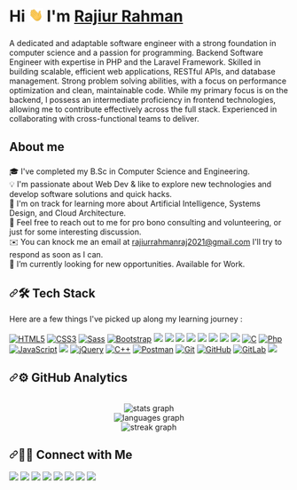 <h1 align="left">Hi <img src="https://raw.githubusercontent.com/ABSphreak/ABSphreak/master/gifs/Hi.gif" height="25px" style="max-width: 100%; display: inline-block;" data-target="animated-image.originalImage"> I'm <a href="https://rajiur-rahman-raj.github.io/my_resume/" rel="nofollow" target="_blank">Rajiur Rahman</a>  </h1>

###

<p align="left">A dedicated and adaptable software engineer with a strong foundation in computer science and a passion for programming. Backend Software Engineer with expertise in PHP and the Laravel Framework. Skilled in building scalable, efficient web applications, RESTful APIs, and database management. Strong problem solving abilities, with a focus on performance optimization and clean, maintainable code. While my primary focus is on the backend, I possess an intermediate proficiency in frontend technologies, allowing me to contribute effectively across the full stack. Experienced in collaborating with cross-functional teams to deliver.</p>

###

<h2 align="left">About me</h2>

###

<p align="left">🎓  I've completed my B.Sc in Computer Science and Engineering.<br>💡  I'm passionate about Web Dev & like to explore new technologies and develop software solutions and quick hacks.<br>🌱  I'm on track for learning more about Artificial Intelligence, Systems Design, and Cloud Architecture.<br>💬  Feel free to reach out to me for pro bono consulting and volunteering, or just for some interesting discussion.<br>✉️  You can knock me an email at <a href="mailto:rajiurrahmanraj2021@gmail.com!">rajiurrahmanraj2021@gmail.com</a> I'll try to respond as soon as I can.<br>🔭 I’m currently looking for new opportunities. Available for Work.</p>

###
<h2 dir="auto"><a id="user-content--tech-stack" class="anchor" aria-hidden="true" tabindex="-1" href="#-tech-stack"><svg class="octicon octicon-link" viewBox="0 0 16 16" version="1.1" width="16" height="16" aria-hidden="true"><path d="m7.775 3.275 1.25-1.25a3.5 3.5 0 1 1 4.95 4.95l-2.5 2.5a3.5 3.5 0 0 1-4.95 0 .751.751 0 0 1 .018-1.042.751.751 0 0 1 1.042-.018 1.998 1.998 0 0 0 2.83 0l2.5-2.5a2.002 2.002 0 0 0-2.83-2.83l-1.25 1.25a.751.751 0 0 1-1.042-.018.751.751 0 0 1-.018-1.042Zm-4.69 9.64a1.998 1.998 0 0 0 2.83 0l1.25-1.25a.751.751 0 0 1 1.042.018.751.751 0 0 1 .018 1.042l-1.25 1.25a3.5 3.5 0 1 1-4.95-4.95l2.5-2.5a3.5 3.5 0 0 1 4.95 0 .751.751 0 0 1-.018 1.042.751.751 0 0 1-1.042.018 1.998 1.998 0 0 0-2.83 0l-2.5 2.5a1.998 1.998 0 0 0 0 2.83Z"></path></svg></a>🛠  Tech Stack</h2>
<p dir="auto">Here are a few things I've picked up along my learning journey : <br><br>
<a target="_blank" rel="noopener noreferrer nofollow" href="https://camo.githubusercontent.com/3995d00dc4f89bd036d0d8e9369d345c333a1057015f2ad3b8e75732f78f3001/68747470733a2f2f696d672e736869656c64732e696f2f62616467652f2d48544d4c352d2532334534344432373f7374796c653d666c61742d737175617265266c6f676f3d68746d6c35266c6f676f436f6c6f723d666666666666"><img src="https://camo.githubusercontent.com/3995d00dc4f89bd036d0d8e9369d345c333a1057015f2ad3b8e75732f78f3001/68747470733a2f2f696d672e736869656c64732e696f2f62616467652f2d48544d4c352d2532334534344432373f7374796c653d666c61742d737175617265266c6f676f3d68746d6c35266c6f676f436f6c6f723d666666666666" alt="HTML5" data-canonical-src="https://img.shields.io/badge/-HTML5-%23E44D27?style=flat-square&amp;logo=html5&amp;logoColor=ffffff" style="max-width: 100%;"></a> 
<a target="_blank" rel="noopener noreferrer nofollow" href="https://camo.githubusercontent.com/9dd121aeb2bc7ba631fe76ef47101cf9e5bbf5a818ee616fb604bc1bee24bae9/68747470733a2f2f696d672e736869656c64732e696f2f62616467652f2d435353332d2532333135373242363f7374796c653d666c61742d737175617265266c6f676f3d63737333"><img src="https://camo.githubusercontent.com/9dd121aeb2bc7ba631fe76ef47101cf9e5bbf5a818ee616fb604bc1bee24bae9/68747470733a2f2f696d672e736869656c64732e696f2f62616467652f2d435353332d2532333135373242363f7374796c653d666c61742d737175617265266c6f676f3d63737333" alt="CSS3" data-canonical-src="https://img.shields.io/badge/-CSS3-%231572B6?style=flat-square&amp;logo=css3" style="max-width: 100%;"></a> 
<a target="_blank" rel="noopener noreferrer nofollow" href="https://camo.githubusercontent.com/b7ff45f8e1890cf5cd7663d18a124cebfd22894db50d558ee77d40c9f69fbb51/68747470733a2f2f696d672e736869656c64732e696f2f62616467652f2d536173732d2532334343363639393f7374796c653d666c61742d737175617265266c6f676f3d73617373266c6f676f436f6c6f723d666666666666"><img src="https://camo.githubusercontent.com/b7ff45f8e1890cf5cd7663d18a124cebfd22894db50d558ee77d40c9f69fbb51/68747470733a2f2f696d672e736869656c64732e696f2f62616467652f2d536173732d2532334343363639393f7374796c653d666c61742d737175617265266c6f676f3d73617373266c6f676f436f6c6f723d666666666666" alt="Sass" data-canonical-src="https://img.shields.io/badge/-Sass-%23CC6699?style=flat-square&amp;logo=sass&amp;logoColor=ffffff" style="max-width: 100%;"></a> 
<a target="_blank" rel="noopener noreferrer nofollow" href="https://camo.githubusercontent.com/2f07ca5cbe80860c8019df51fa783b654698230cec932d59ba9dfb0a2935b684/68747470733a2f2f696d672e736869656c64732e696f2f62616467652f2d426f6f7473747261702d3536334437433f7374796c653d666c61742d737175617265266c6f676f3d426f6f747374726170"><img src="https://camo.githubusercontent.com/2f07ca5cbe80860c8019df51fa783b654698230cec932d59ba9dfb0a2935b684/68747470733a2f2f696d672e736869656c64732e696f2f62616467652f2d426f6f7473747261702d3536334437433f7374796c653d666c61742d737175617265266c6f676f3d426f6f747374726170" alt="Bootstrap" data-canonical-src="https://img.shields.io/badge/-Bootstrap-563D7C?style=flat-square&amp;logo=Bootstrap" style="max-width: 100%;"></a> 
<a target="_blank" rel="noopener noreferrer nofollow" href="https://camo.githubusercontent.com/1a75cdaa5af2a71bf869d35f33a6670f28ba3e8a893cf2f39be40d389bfe9fdf/68747470733a2f2f696d672e736869656c64732e696f2f62616467652f5461696c77696e645f4353532d3338423241433f7374796c653d666c61742d737175617265266c6f676f3d7461696c77696e642d637373266c6f676f436f6c6f723d7768697465"><img src="https://camo.githubusercontent.com/1a75cdaa5af2a71bf869d35f33a6670f28ba3e8a893cf2f39be40d389bfe9fdf/68747470733a2f2f696d672e736869656c64732e696f2f62616467652f5461696c77696e645f4353532d3338423241433f7374796c653d666c61742d737175617265266c6f676f3d7461696c77696e642d637373266c6f676f436f6c6f723d7768697465" data-canonical-src="https://img.shields.io/badge/Tailwind_CSS-38B2AC?style=flat-square&amp;logo=tailwind-css&amp;logoColor=white" style="max-width: 100%;"></a> 
<a target="_blank" rel="noopener noreferrer nofollow" href="https://camo.githubusercontent.com/689a7aef10b3c33d52111ccc21436d4f65336d88e8f94ce1eab657972ff3c81d/68747470733a2f2f696d672e736869656c64732e696f2f62616467652f2d4d7953514c2d3335343935453f7374796c653d666c61742d737175617265266c6f676f3d4d7953514c266c6f676f436f6c6f723d7768697465"><img src="https://camo.githubusercontent.com/689a7aef10b3c33d52111ccc21436d4f65336d88e8f94ce1eab657972ff3c81d/68747470733a2f2f696d672e736869656c64732e696f2f62616467652f2d4d7953514c2d3335343935453f7374796c653d666c61742d737175617265266c6f676f3d4d7953514c266c6f676f436f6c6f723d7768697465" data-canonical-src="https://img.shields.io/badge/-MySQL-35495E?style=flat-square&amp;logo=MySQL&amp;logoColor=white" style="max-width: 100%;"></a> 
<a target="_blank" rel="noopener noreferrer nofollow" href="https://camo.githubusercontent.com/c4398ec1c643792171bad9ef846bce7f4b06d1578f2263aa51c400980ae69b6b/68747470733a2f2f696d672e736869656c64732e696f2f62616467652f2d4c61726176656c2d2532334534344432373f7374796c653d666c61742d737175617265266c6f676f3d4c61726176656c266c6f676f436f6c6f723d7768697465"><img src="https://camo.githubusercontent.com/c4398ec1c643792171bad9ef846bce7f4b06d1578f2263aa51c400980ae69b6b/68747470733a2f2f696d672e736869656c64732e696f2f62616467652f2d4c61726176656c2d2532334534344432373f7374796c653d666c61742d737175617265266c6f676f3d4c61726176656c266c6f676f436f6c6f723d7768697465" data-canonical-src="https://img.shields.io/badge/-Laravel-%23E44D27?style=flat-square&amp;logo=Laravel&amp;logoColor=white" style="max-width: 100%;"></a> 
<a target="_blank" rel="noopener noreferrer nofollow" href="https://camo.githubusercontent.com/a5c301af5e64b056164feab2e58faad351e5e20bd377870a18df809999bdb125/68747470733a2f2f696d672e736869656c64732e696f2f62616467652f2d416a61782d4635353234373f7374796c653d666c61742d737175617265266c6f676f3d416a6178266c6f676f436f6c6f723d7768697465"><img src="https://camo.githubusercontent.com/a5c301af5e64b056164feab2e58faad351e5e20bd377870a18df809999bdb125/68747470733a2f2f696d672e736869656c64732e696f2f62616467652f2d416a61782d4635353234373f7374796c653d666c61742d737175617265266c6f676f3d416a6178266c6f676f436f6c6f723d7768697465" data-canonical-src="https://img.shields.io/badge/-Ajax-F55247?style=flat-square&amp;logo=Ajax&amp;logoColor=white" style="max-width: 100%;"></a> 
<a target="_blank" rel="noopener noreferrer nofollow" href="https://camo.githubusercontent.com/7be3a022d85145cfb949256e0206e06cf4c0f8892788f6b698bb330ed0ffe133/68747470733a2f2f696d672e736869656c64732e696f2f62616467652f5675652e6a732d3335343935453f7374796c653d666c61742d737175617265266c6f676f3d7675652e6a73266c6f676f436f6c6f723d344643303844"><img src="https://camo.githubusercontent.com/7be3a022d85145cfb949256e0206e06cf4c0f8892788f6b698bb330ed0ffe133/68747470733a2f2f696d672e736869656c64732e696f2f62616467652f5675652e6a732d3335343935453f7374796c653d666c61742d737175617265266c6f676f3d7675652e6a73266c6f676f436f6c6f723d344643303844" data-canonical-src="https://img.shields.io/badge/Vue.js-35495E?style=flat-square&amp;logo=vue.js&amp;logoColor=4FC08D" style="max-width: 100%;"></a> 
<a target="_blank" rel="noopener noreferrer nofollow" href="https://camo.githubusercontent.com/257b000427b342f7ada1beff988624985f9f6ef09871d7931a546fda97c9e002/68747470733a2f2f696d672e736869656c64732e696f2f62616467652f567565782532302d2532333135373242362e7376673f267374796c653d666c61742d737175617265266c6f676f3d7675652e6a73266c6f676f436f6c6f723d7768697465"><img src="https://camo.githubusercontent.com/257b000427b342f7ada1beff988624985f9f6ef09871d7931a546fda97c9e002/68747470733a2f2f696d672e736869656c64732e696f2f62616467652f567565782532302d2532333135373242362e7376673f267374796c653d666c61742d737175617265266c6f676f3d7675652e6a73266c6f676f436f6c6f723d7768697465" data-canonical-src="https://img.shields.io/badge/Vuex%20-%231572B6.svg?&amp;style=flat-square&amp;logo=vue.js&amp;logoColor=white" style="max-width: 100%;"></a> 
<a target="_blank" rel="noopener noreferrer nofollow" href="https://camo.githubusercontent.com/577923a8072acd9cfacd264957957789e4416897720c98f3a43d2063bb490025/68747470733a2f2f696d672e736869656c64732e696f2f62616467652f567565746966792532302d2532333135373242362e7376673f267374796c653d666c61742d737175617265266c6f676f3d76756574696679266c6f676f436f6c6f723d7768697465"><img src="https://camo.githubusercontent.com/577923a8072acd9cfacd264957957789e4416897720c98f3a43d2063bb490025/68747470733a2f2f696d672e736869656c64732e696f2f62616467652f567565746966792532302d2532333135373242362e7376673f267374796c653d666c61742d737175617265266c6f676f3d76756574696679266c6f676f436f6c6f723d7768697465" data-canonical-src="https://img.shields.io/badge/Vuetify%20-%231572B6.svg?&amp;style=flat-square&amp;logo=vuetify&amp;logoColor=white" style="max-width: 100%;"></a> 
<a target="_blank" rel="noopener noreferrer nofollow" href="https://camo.githubusercontent.com/68c2ca03f5205832f419db11c628eaf44ea8d4c57165ece73eb2e73b18356739/68747470733a2f2f696d672e736869656c64732e696f2f62616467652f4e7578742e6a732d3030433538453f7374796c653d666c61742d737175617265266c6f676f3d6e757874646f746a73266c6f676f436f6c6f723d7768697465"><img src="https://camo.githubusercontent.com/68c2ca03f5205832f419db11c628eaf44ea8d4c57165ece73eb2e73b18356739/68747470733a2f2f696d672e736869656c64732e696f2f62616467652f4e7578742e6a732d3030433538453f7374796c653d666c61742d737175617265266c6f676f3d6e757874646f746a73266c6f676f436f6c6f723d7768697465" data-canonical-src="https://img.shields.io/badge/Nuxt.js-00C58E?style=flat-square&amp;logo=nuxtdotjs&amp;logoColor=white" style="max-width: 100%;"></a> 
<a target="_blank" rel="noopener noreferrer nofollow" href="https://camo.githubusercontent.com/21866b82070ac75898ba209fbfd2d07b1dd0c734e9057d9090f5e8f5d6160c71/68747470733a2f2f696d672e736869656c64732e696f2f62616467652f2d432d4138423943433f7374796c653d666c61742d737175617265266c6f676f3d63266c6f676f436f6c6f723d666666666666"><img src="https://camo.githubusercontent.com/21866b82070ac75898ba209fbfd2d07b1dd0c734e9057d9090f5e8f5d6160c71/68747470733a2f2f696d672e736869656c64732e696f2f62616467652f2d432d4138423943433f7374796c653d666c61742d737175617265266c6f676f3d63266c6f676f436f6c6f723d666666666666" alt="C" data-canonical-src="https://img.shields.io/badge/-C-A8B9CC?style=flat-square&amp;logo=c&amp;logoColor=ffffff" style="max-width: 100%;"></a> 
<a target="_blank" rel="noopener noreferrer nofollow" href="https://camo.githubusercontent.com/8f2f706f7bc4f54c6a498884542f7ec4e5135c2a0e7b448df5263292b64590d5/68747470733a2f2f696d672e736869656c64732e696f2f62616467652f2d7068702d3339343938393f7374796c653d666c61742d737175617265266c6f676f3d706870"><img src="https://camo.githubusercontent.com/8f2f706f7bc4f54c6a498884542f7ec4e5135c2a0e7b448df5263292b64590d5/68747470733a2f2f696d672e736869656c64732e696f2f62616467652f2d7068702d3339343938393f7374796c653d666c61742d737175617265266c6f676f3d706870" alt="Php" data-canonical-src="https://img.shields.io/badge/-php-394989?style=flat-square&amp;logo=php" style="max-width: 100%;"></a> 
<a target="_blank" rel="noopener noreferrer nofollow" href="https://camo.githubusercontent.com/7b54e1c71111f811613cf960de1d7de8491a96c62f12b67c5b04afe102143636/68747470733a2f2f696d672e736869656c64732e696f2f62616467652f2d4a6176615363726970742d2532334637444631433f7374796c653d666c61742d737175617265266c6f676f3d6a617661736372697074266c6f676f436f6c6f723d303030303030266c6162656c436f6c6f723d25323346374446314326636f6c6f723d253233464643453541"><img src="https://camo.githubusercontent.com/7b54e1c71111f811613cf960de1d7de8491a96c62f12b67c5b04afe102143636/68747470733a2f2f696d672e736869656c64732e696f2f62616467652f2d4a6176615363726970742d2532334637444631433f7374796c653d666c61742d737175617265266c6f676f3d6a617661736372697074266c6f676f436f6c6f723d303030303030266c6162656c436f6c6f723d25323346374446314326636f6c6f723d253233464643453541" alt="JavaScript" data-canonical-src="https://img.shields.io/badge/-JavaScript-%23F7DF1C?style=flat-square&amp;logo=javascript&amp;logoColor=000000&amp;labelColor=%23F7DF1C&amp;color=%23FFCE5A" style="max-width: 100%;"></a> 
<a target="_blank" rel="noopener noreferrer nofollow" href="https://camo.githubusercontent.com/140b674653ba667c0a16ccc90af42ccf9af3e539a1887495d5141b87bc2db0c3/68747470733a2f2f696d672e736869656c64732e696f2f62616467652f576f726470726573732532302d2532333135373242362e7376673f267374796c653d666c61742d737175617265266c6f676f3d776f72647072657373266c6f676f436f6c6f723d7768697465"><img src="https://camo.githubusercontent.com/140b674653ba667c0a16ccc90af42ccf9af3e539a1887495d5141b87bc2db0c3/68747470733a2f2f696d672e736869656c64732e696f2f62616467652f576f726470726573732532302d2532333135373242362e7376673f267374796c653d666c61742d737175617265266c6f676f3d776f72647072657373266c6f676f436f6c6f723d7768697465" data-canonical-src="https://img.shields.io/badge/Wordpress%20-%231572B6.svg?&amp;style=flat-square&amp;logo=wordpress&amp;logoColor=white" style="max-width: 100%;"></a> 
<a target="_blank" rel="noopener noreferrer nofollow" href="https://camo.githubusercontent.com/b7d88da17ae845a4e2140a1b089f3a01e9d65aa2611e57c44975b7da2b5d0ea0/68747470733a2f2f696d672e736869656c64732e696f2f62616467652f6a51756572792d3037363941443f7374796c653d666c61742d737175617265266c6f676f3d6a7175657279266c6f676f436f6c6f723d7768697465"><img src="https://camo.githubusercontent.com/b7d88da17ae845a4e2140a1b089f3a01e9d65aa2611e57c44975b7da2b5d0ea0/68747470733a2f2f696d672e736869656c64732e696f2f62616467652f6a51756572792d3037363941443f7374796c653d666c61742d737175617265266c6f676f3d6a7175657279266c6f676f436f6c6f723d7768697465" alt="jQuery" data-canonical-src="https://img.shields.io/badge/jQuery-0769AD?style=flat-square&amp;logo=jquery&amp;logoColor=white" style="max-width: 100%;"></a> 
<a target="_blank" rel="noopener noreferrer nofollow" href="https://camo.githubusercontent.com/9a931762b92db363b196e167e4a2cad6250c73159ccda6d600171017e700f26f/68747470733a2f2f696d672e736869656c64732e696f2f62616467652f432532422532422d3030353939433f7374796c653d666c61742d737175617265266c6f676f3d63253242253242266c6f676f436f6c6f723d7768697465"><img src="https://camo.githubusercontent.com/9a931762b92db363b196e167e4a2cad6250c73159ccda6d600171017e700f26f/68747470733a2f2f696d672e736869656c64732e696f2f62616467652f432532422532422d3030353939433f7374796c653d666c61742d737175617265266c6f676f3d63253242253242266c6f676f436f6c6f723d7768697465" alt="C++" data-canonical-src="https://img.shields.io/badge/C%2B%2B-00599C?style=flat-square&amp;logo=c%2B%2B&amp;logoColor=white" style="max-width: 100%;"></a> 
<a target="_blank" rel="noopener noreferrer nofollow" href="https://camo.githubusercontent.com/3b43ed2ba79d2b51ba6f6e59923927041f07b92f42b7e0bb2b930576c9a25991/68747470733a2f2f696d672e736869656c64732e696f2f62616467652f506f73746d616e2d7265643f7374796c653d666c61742d737175617265266c6f676f3d706f73746d616e"><img src="https://camo.githubusercontent.com/3b43ed2ba79d2b51ba6f6e59923927041f07b92f42b7e0bb2b930576c9a25991/68747470733a2f2f696d672e736869656c64732e696f2f62616467652f506f73746d616e2d7265643f7374796c653d666c61742d737175617265266c6f676f3d706f73746d616e" alt="Postman" data-canonical-src="https://img.shields.io/badge/Postman-red?style=flat-square&amp;logo=postman" style="max-width: 100%;"></a> 
<a target="_blank" rel="noopener noreferrer nofollow" href="https://camo.githubusercontent.com/664ee2c5253629bedbeeef095dac1fb62d0e7562ca8f32d1219ec93a1a54d73b/68747470733a2f2f696d672e736869656c64732e696f2f62616467652f2d4769742d3335343935453f7374796c653d666c6174266c6f676f3d676974"><img src="https://camo.githubusercontent.com/664ee2c5253629bedbeeef095dac1fb62d0e7562ca8f32d1219ec93a1a54d73b/68747470733a2f2f696d672e736869656c64732e696f2f62616467652f2d4769742d3335343935453f7374796c653d666c6174266c6f676f3d676974" alt="Git" data-canonical-src="https://img.shields.io/badge/-Git-35495E?style=flat&amp;logo=git" style="max-width: 100%;"></a> 
<a target="_blank" rel="noopener noreferrer nofollow" href="https://camo.githubusercontent.com/bfb387c526ce5fcbc541f26c3a0c26de25907d2080764e26b446df4181a7e1f4/68747470733a2f2f696d672e736869656c64732e696f2f62616467652f2d4769744875622d3431343134313f7374796c653d666c61742d737175617265266c6f676f3d676974687562"><img src="https://camo.githubusercontent.com/bfb387c526ce5fcbc541f26c3a0c26de25907d2080764e26b446df4181a7e1f4/68747470733a2f2f696d672e736869656c64732e696f2f62616467652f2d4769744875622d3431343134313f7374796c653d666c61742d737175617265266c6f676f3d676974687562" alt="GitHub" data-canonical-src="https://img.shields.io/badge/-GitHub-414141?style=flat-square&amp;logo=github" style="max-width: 100%;"></a> 
<a target="_blank" rel="noopener noreferrer nofollow" href="https://camo.githubusercontent.com/fe0cbdf6eddffba074e97bf381e3b5b82c650f752955aafaecefe010b97e00e5/68747470733a2f2f696d672e736869656c64732e696f2f62616467652f2d4769744c61622d4632393131313f7374796c653d666c61742d737175617265266c6f676f3d6769746c6162"><img src="https://camo.githubusercontent.com/fe0cbdf6eddffba074e97bf381e3b5b82c650f752955aafaecefe010b97e00e5/68747470733a2f2f696d672e736869656c64732e696f2f62616467652f2d4769744c61622d4632393131313f7374796c653d666c61742d737175617265266c6f676f3d6769746c6162" alt="GitLab" data-canonical-src="https://img.shields.io/badge/-GitLab-F29111?style=flat-square&amp;logo=gitlab" style="max-width: 100%;"></a> 
<a target="_blank" rel="noopener noreferrer nofollow" href="https://camo.githubusercontent.com/331174b5f846b68009de4f5bcebf1cd6a91ee8962c359027396392b660b07720/68747470733a2f2f696d672e736869656c64732e696f2f62616467652f2d56697375616c25323053747564696f253230436f64652d3030374143433f7374796c653d666c61742d737175617265266c6f676f3d56697375616c25323053747564696f253230436f6465266c6f676f436f6c6f723d7768697465"><img src="https://camo.githubusercontent.com/331174b5f846b68009de4f5bcebf1cd6a91ee8962c359027396392b660b07720/68747470733a2f2f696d672e736869656c64732e696f2f62616467652f2d56697375616c25323053747564696f253230436f64652d3030374143433f7374796c653d666c61742d737175617265266c6f676f3d56697375616c25323053747564696f253230436f6465266c6f676f436f6c6f723d7768697465" data-canonical-src="https://img.shields.io/badge/-Visual%20Studio%20Code-007ACC?style=flat-square&amp;logo=Visual%20Studio%20Code&amp;logoColor=white" style="max-width: 100%;"></a> </p>
<h2 dir="auto"><a id="user-content-️-github-analytics" class="anchor" aria-hidden="true" tabindex="-1" href="#️-github-analytics"><svg class="octicon octicon-link" viewBox="0 0 16 16" version="1.1" width="16" height="16" aria-hidden="true"><path d="m7.775 3.275 1.25-1.25a3.5 3.5 0 1 1 4.95 4.95l-2.5 2.5a3.5 3.5 0 0 1-4.95 0 .751.751 0 0 1 .018-1.042.751.751 0 0 1 1.042-.018 1.998 1.998 0 0 0 2.83 0l2.5-2.5a2.002 2.002 0 0 0-2.83-2.83l-1.25 1.25a.751.751 0 0 1-1.042-.018.751.751 0 0 1-.018-1.042Zm-4.69 9.64a1.998 1.998 0 0 0 2.83 0l1.25-1.25a.751.751 0 0 1 1.042.018.751.751 0 0 1 .018 1.042l-1.25 1.25a3.5 3.5 0 1 1-4.95-4.95l2.5-2.5a3.5 3.5 0 0 1 4.95 0 .751.751 0 0 1-.018 1.042.751.751 0 0 1-1.042.018 1.998 1.998 0 0 0-2.83 0l-2.5 2.5a1.998 1.998 0 0 0 0 2.83Z"></path></svg></a>⚙️  GitHub Analytics</h2>

<br clear="both">

<div align="center">
  <img src="https://github-readme-stats.vercel.app/api?username=Rajiur-Rahman-Raj&hide_title=false&hide_rank=false&show_icons=true&include_all_commits=true&count_private=true&disable_animations=false&theme=dracula&locale=en&hide_border=false&order=1" height="150" alt="stats graph" /> <br>
  <img src="https://github-readme-stats.vercel.app/api/top-langs?username=Rajiur-Rahman-Raj&locale=en&hide_title=false&layout=compact&card_width=320&langs_count=4&theme=dark&hide_border=false&order=2&custom_title=Most%20Used%20Languages" height="150" alt="languages graph" /> <br>
  <img src="https://streak-stats.demolab.com?user=Rajiur-Rahman-Raj&locale=en&mode=daily&theme=dracula&hide_border=false&border_radius=5&order=3" height="150" alt="streak graph"  />
</div>

<h2 dir="auto"><a id="user-content--connect-with-me" class="anchor" aria-hidden="true" tabindex="-1" href="#-connect-with-me"><svg class="octicon octicon-link" viewBox="0 0 16 16" version="1.1" width="16" height="16" aria-hidden="true"><path d="m7.775 3.275 1.25-1.25a3.5 3.5 0 1 1 4.95 4.95l-2.5 2.5a3.5 3.5 0 0 1-4.95 0 .751.751 0 0 1 .018-1.042.751.751 0 0 1 1.042-.018 1.998 1.998 0 0 0 2.83 0l2.5-2.5a2.002 2.002 0 0 0-2.83-2.83l-1.25 1.25a.751.751 0 0 1-1.042-.018.751.751 0 0 1-.018-1.042Zm-4.69 9.64a1.998 1.998 0 0 0 2.83 0l1.25-1.25a.751.751 0 0 1 1.042.018.751.751 0 0 1 .018 1.042l-1.25 1.25a3.5 3.5 0 1 1-4.95-4.95l2.5-2.5a3.5 3.5 0 0 1 4.95 0 .751.751 0 0 1-.018 1.042.751.751 0 0 1-1.042.018 1.998 1.998 0 0 0-2.83 0l-2.5 2.5a1.998 1.998 0 0 0 0 2.83Z"></path></svg></a>🤝🏻  Connect with Me</h2>
<p dir="auto"><a href="mailto:rajiurrahmanraj2021@gmail.com"><img src="https://camo.githubusercontent.com/f24aa8820213f7fd2f30e9808956d2b20377a3c01b305b0cbc3f108b68092de7/68747470733a2f2f696d672e736869656c64732e696f2f62616467652f2d4d61696c204d652d4431343833363f7374796c653d666c6174266c6f676f3d476d61696c266c6f676f436f6c6f723d7768697465" data-canonical-src="https://img.shields.io/badge/-Mail Me-D14836?style=flat&amp;logo=Gmail&amp;logoColor=white" style="max-width: 100%;"></a>
<a href="https://rajiur-rahman-raj.github.io/my_resume/" rel="nofollow"><img src="https://camo.githubusercontent.com/6e133492309a603a7f3ca37ed09ffd81f63a5efc48732b6ed7258e078849ffdd/68747470733a2f2f696d672e736869656c64732e696f2f62616467652f576562736974652d3362353939383f7374796c653d666c61742d737175617265266c6f676f3d676f6f676c652d6368726f6d65266c6f676f436f6c6f723d7768697465" data-canonical-src="https://img.shields.io/badge/Website-3b5998?style=flat-square&amp;logo=google-chrome&amp;logoColor=white" style="max-width: 100%;"></a>
<a href="https://www.facebook.com/rajsarkarcse/" rel="nofollow"><img src="https://camo.githubusercontent.com/1236534ecd57a313ab9d42a43679fff672e0bb87ce4cdc223273423ca5ac3c1e/68747470733a2f2f696d672e736869656c64732e696f2f62616467652f2d46616365626f6f6b2d3138373746323f7374796c653d666c6174266c6f676f3d46616365626f6f6b266c6f676f436f6c6f723d7768697465" data-canonical-src="https://img.shields.io/badge/-Facebook-1877F2?style=flat&amp;logo=Facebook&amp;logoColor=white" style="max-width: 100%;"></a>
<a href="https://m.me/rajsarkarcse" rel="nofollow"><img src="https://camo.githubusercontent.com/b76d80cc3ab2dc0a19f11170d00281f2ecd2ada39ddd397267701555b223c032/68747470733a2f2f696d672e736869656c64732e696f2f62616467652f2d4d657373656e6765722d3138373746323f7374796c653d666c6174266c6f676f3d6d657373656e676572266c6f676f436f6c6f723d7768697465" data-canonical-src="https://img.shields.io/badge/-Messenger-1877F2?style=flat&amp;logo=messenger&amp;logoColor=white" style="max-width: 100%;"></a>
<a href="https://www.linkedin.com/in/rajiurrahman/" rel="nofollow"><img src="https://camo.githubusercontent.com/f013488a1985146def6525e242152462224f35d1acbf5c3e7508c63a01a546f5/68747470733a2f2f696d672e736869656c64732e696f2f62616467652f2d4c696e6b6564496e2d626c75653f7374796c653d666c61742d737175617265266c6f676f3d4c696e6b6564696e266c6f676f436f6c6f723d7768697465" data-canonical-src="https://img.shields.io/badge/-LinkedIn-blue?style=flat-square&amp;logo=Linkedin&amp;logoColor=white" style="max-width: 100%;"></a>
<a href="https://www.instagram.com/rajsarkarcse/" rel="nofollow"><img src="https://camo.githubusercontent.com/ad5ded20f69f04ceeff649e25222e51c43c3fca6c8ecf007bc5371fece7ef3c9/68747470733a2f2f696d672e736869656c64732e696f2f62616467652f2d496e7374616772616d2d4534343035463f7374796c653d666c6174266c6f676f3d496e7374616772616d266c6f676f436f6c6f723d7768697465" data-canonical-src="https://img.shields.io/badge/-Instagram-E4405F?style=flat&amp;logo=Instagram&amp;logoColor=white" style="max-width: 100%;"></a>
<a href="https://twitter.com/raj_sorker" rel="nofollow"><img src="https://camo.githubusercontent.com/a756cb74cadd7929b200ac960293877c0cac68fb09c901190719f1971eadd61a/68747470733a2f2f696d672e736869656c64732e696f2f62616467652f2d547769747465722d3163613066313f7374796c653d666c61742d737175617265266c6162656c436f6c6f723d316361306631266c6f676f3d74776974746572266c6f676f436f6c6f723d7768697465" data-canonical-src="https://img.shields.io/badge/-Twitter-1ca0f1?style=flat-square&amp;labelColor=1ca0f1&amp;logo=twitter&amp;logoColor=white" style="max-width: 100%;"></a>
<a href="https://github.com/Rajiur-Rahman-Raj"><img src="https://camo.githubusercontent.com/3ca2489ff50c6992a889cc38825be939dc318cb8f47251211876ed7fac4ae9ce/68747470733a2f2f696d672e736869656c64732e696f2f62616467652f2d4769744875622d3431343134313f7374796c653d666c61742d737175617265266c6162656c436f6c6f723d343134313431266c6f676f3d676974687562266c6f676f436f6c6f723d7768697465" data-canonical-src="https://img.shields.io/badge/-GitHub-414141?style=flat-square&amp;labelColor=414141&amp;logo=github&amp;logoColor=white" style="max-width: 100%;"></a>
</p>

###

###
